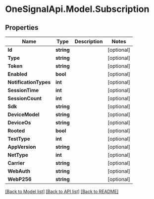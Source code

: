 # OneSignalApi.Model.Subscription

## Properties

Name | Type | Description | Notes
------------ | ------------- | ------------- | -------------
**Id** | **string** |  | [optional] 
**Type** | **string** |  | [optional] 
**Token** | **string** |  | [optional] 
**Enabled** | **bool** |  | [optional] 
**NotificationTypes** | **int** |  | [optional] 
**SessionTime** | **int** |  | [optional] 
**SessionCount** | **int** |  | [optional] 
**Sdk** | **string** |  | [optional] 
**DeviceModel** | **string** |  | [optional] 
**DeviceOs** | **string** |  | [optional] 
**Rooted** | **bool** |  | [optional] 
**TestType** | **int** |  | [optional] 
**AppVersion** | **string** |  | [optional] 
**NetType** | **int** |  | [optional] 
**Carrier** | **string** |  | [optional] 
**WebAuth** | **string** |  | [optional] 
**WebP256** | **string** |  | [optional] 

[[Back to Model list]](../README.md#documentation-for-models) [[Back to API list]](../README.md#documentation-for-api-endpoints) [[Back to README]](../README.md)

